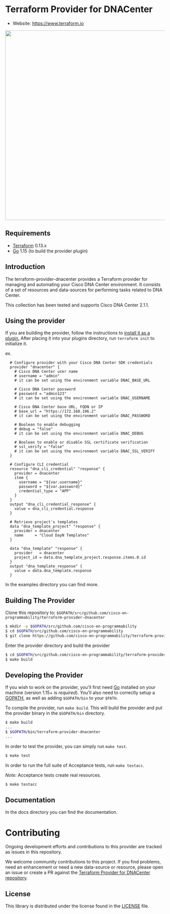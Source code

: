 # Terraform Provider for DNACenter

- Website: https://www.terraform.io

<img src="https://cdn.rawgit.com/hashicorp/terraform-website/master/content/source/assets/images/logo-hashicorp.svg" width="600px">

## Requirements

- [Terraform](https://www.terraform.io/downloads.html) 0.13.x
- [Go](https://golang.org/doc/install) 1.15 (to build the provider plugin)

## Introduction

The terraform-provider-dnacenter provides a Terraform provider for managing and automating your Cisco DNA Center environment. It consists of a set of resources and data-sources for performing tasks related to DNA Center.

This collection has been tested and supports Cisco DNA Center 2.1.1.

## Using the provider

If you are building the provider, follow the instructions to [install it as a plugin.](https://www.terraform.io/docs/plugins/basics.html#installing-a-plugin) After placing it into your plugins directory, run `terraform init` to initialize it.

ex.

```hcl
  # Configure provider with your Cisco DNA Center SDK credentials
  provider "dnacenter" {
    # Cisco DNA Center user name
    # username = "admin"
    # it can be set using the environment variable DNAC_BASE_URL

    # Cisco DNA Center password
    # password = "admin123"
    # it can be set using the environment variable DNAC_USERNAME

    # Cisco DNA Center base URL, FQDN or IP
    # base_url = "https://172.168.196.2"
    # it can be set using the environment variable DNAC_PASSWORD

    # Boolean to enable debugging
    # debug = "false"
    # it can be set using the environment variable DNAC_DEBUG

    # Boolean to enable or disable SSL certificate verification
    # ssl_verify = "false"
    # it can be set using the environment variable DNAC_SSL_VERIFY
  }

  # Configure CLI credential
  resource "dna_cli_credential" "response" {
    provider = dnacenter
    item {
      username = "${var.username}"
      password = "${var.password}"
      credential_type = "APP"
    }
  }
  output "dna_cli_credential_response" {
    value = dna_cli_credential.response
  }

  # Retrieve project's templates
  data "dna_template_project" "response" {
    provider = dnacenter
    name     = "Cloud DayN Templates"
  }

  data "dna_template" "response" {
    provider   = dnacenter
    project_id = data.dna_template_project.response.items.0.id
  }
  output "dna_template_response" {
    value = data.dna_template.response
  }
```

In the examples directory you can find more.

## Building The Provider

Clone this repository to: `$GOPATH/src/github.com/cisco-en-programmability/terraform-provider-dnacenter`

```sh
$ mkdir -p $GOPATH/src/github.com/cisco-en-programmability
$ cd $GOPATH/src/github.com/cisco-en-programmability
$ git clone https://github.com/cisco-en-programmability/terraform-provider-dnacenter.git
```

Enter the provider directory and build the provider

```sh
$ cd $GOPATH/src/github.com/cisco-en-programmability/terraform-provider-dnacenter
$ make build
```

## Developing the Provider

If you wish to work on the provider, you'll first need [Go](http://www.golang.org) installed
on your machine (version 1.15+ is _required_). You'll also need to correctly setup a
[GOPATH](http://golang.org/doc/code.html#GOPATH), as well as adding `$GOPATH/bin` to your `$PATH`.

To compile the provider, run `make build`. This will build the provider and put the provider binary
in the `$GOPATH/bin` directory.

```sh
$ make build
...
$ $GOPATH/bin/terraform-provider-dnacenter
...
```

In order to test the provider, you can simply run `make test`.

```sh
$ make test
```

In order to run the full suite of Acceptance tests, run `make testacc`.

_Note:_ Acceptance tests create real resources.

```sh
$ make testacc
```

## Documentation

In the docs directory you can find the documentation.

# Contributing

Ongoing development efforts and contributions to this provider are tracked as issues in this repository.

We welcome community contributions to this project. If you find problems, need an enhancement or need a new data-source or resource, please open an issue or create a PR against the [Terraform Provider for DNACenter repository](https://github.com/cisco-en-programmability/terraform-provider-dnacenter/issues).

## License

This library is distributed under the license found in the [LICENSE](./LICENSE) file.
